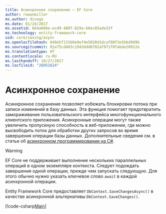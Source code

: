 ```yaml
---
title: Асинхронное сохранение — EF Core
author: rowanmiller
ms.author: divega
ms.date: 01/24/2017
ms.assetid: b64a606e-ecd9-4807-829a-b6ec05ade33f
ms.technology: entity-framework-core
uid: core/saving/async
ms.openlocfilehash: 640e5f131b0e9ef4e5028d1dcaf80f3e5bbd9d9b
ms.sourcegitcommit: 01a75cd483c1943ddd6f82af971f07abde20912e
ms.translationtype: HT
ms.contentlocale: ru-RU
ms.lasthandoff: 10/27/2017
ms.locfileid: "26052624"
---
```

# <a name="asynchronous-saving"></a>Асинхронное сохранение

Асинхронное сохранение позволяет избежать блокировки потока при записи изменений в базу данных. Эта функция помогает предотвратить замораживание пользовательского интерфейса многофункционального клиентского приложения. Асинхронные операции могут также увеличить пропускную способность в веб-приложении, где можно высвободить поток для обработки других запросов во время завершения операции базы данных. Дополнительные сведения см. в статье об [асинхронном программировании на C#](https://docs.microsoft.com/dotnet/csharp/async).

> [!WARNING]  
> EF Core не поддерживает выполнение нескольких параллельных операций в одном экземпляре контекста. Следует подождать завершения одной операции, прежде чем запускать следующую. Для этого обычно нужно указать ключевое слово `await` в каждой асинхронной операции.

Entity Framework Core предоставляет `DbContext.SaveChangesAsync()` в качестве асинхронной альтернативы `DbContext.SaveChanges()`.

[!code-csharp[Main](../../../samples/core/Saving/Saving/Async/Sample.cs#Sample)]
